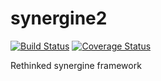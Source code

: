 # synergine2

[![Build Status](https://travis-ci.org/buxx/synergine2.svg?branch=master)](https://travis-ci.org/buxx/synergine2) [![Coverage Status](https://coveralls.io/repos/github/buxx/synergine2/badge.svg?branch=master)](https://coveralls.io/github/buxx/synergine2?branch=master)

Rethinked synergine framework

